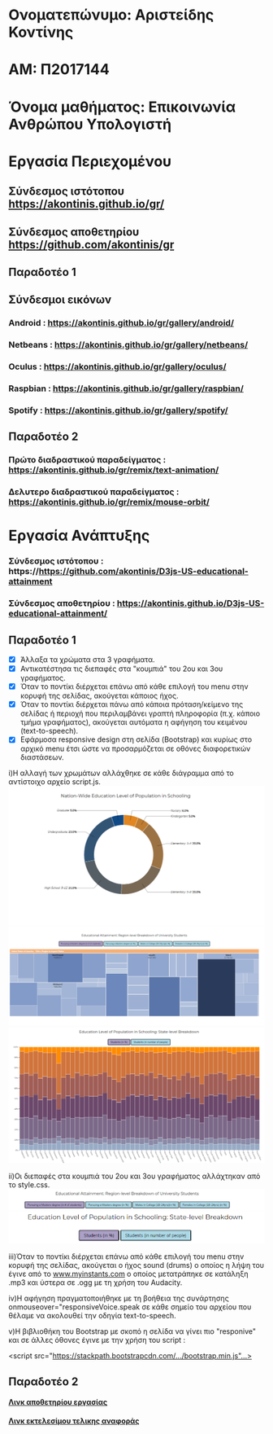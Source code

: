 
# Ονοματεπώνυμο: Αριστείδης Κοντίνης

# ΑΜ: Π2017144

# Όνομα μαθήματος: Επικοινωνία Ανθρώπου Υπολογιστή

# Εργασία Περιεχομένου

## Σύνδεσμος ιστότοπου https://akontinis.github.io/gr/
 
## Σύνδεσμος αποθετηρίου https://github.com/akontinis/gr
## Παραδοτέο 1

 
## Σύνδεσμοι εικόνων
 
### Android : https://akontinis.github.io/gr/gallery/android/
 
### Netbeans : https://akontinis.github.io/gr/gallery/netbeans/
 
### Oculus : https://akontinis.github.io/gr/gallery/oculus/
 
### Raspbian : https://akontinis.github.io/gr/gallery/raspbian/
 
### Spotify : https://akontinis.github.io/gr/gallery/spotify/

## Παραδοτέο 2


### Πρώτο διαδραστικού παραδείγματος : https://akontinis.github.io/gr/remix/text-animation/

### Δελυτερο διαδραστικού παραδείγματος : https://akontinis.github.io/gr/remix/mouse-orbit/



# Εργασία Ανάπτυξης 

### Σύνδεσμος ιστότοπου : https://https://github.com/akontinis/D3js-US-educational-attainment
### Σύνδεσμος αποθετηρίου : https://akontinis.github.io/D3js-US-educational-attainment/

## Παραδοτέο 1

 - [x] Άλλαξα τα χρώματα στα 3 γραφήματα.
 - [x] Αντικατέστησα τις διεπαφές στα "κουμπιά" του 2ου και 3ου γραφήματος.
 - [x] Όταν το ποντίκι διέρχεται επάνω από κάθε επιλογή του menu στην κορυφή της σελίδας, ακούγεται κάποιος ήχος.
 - [x] Όταν το ποντίκι διέρχεται πάνω από κάποια πρόταση/κείμενο της σελίδας ή περιοχή που περιλαμβάνει γραπτή πληροφορία (π.χ. κάποιο τμήμα γραφήματος), ακούγεται αυτόματα η αφήγηση του κειμένου (text-to-speech).
 - [x] Εφάρμοσα responsive design στη σελίδα (Bootstrap) και κυρίως στο αρχικό menu έτσι ώστε να προσαρμόζεται σε οθόνες διαφορετικών διαστάσεων.

i)Η αλλαγή των χρωμάτων αλλάχθηκε σε κάθε διάγραμμα από το αντίστοιχο αρχείο script.js.
![ScreenShot](1.png)
![ScreenShot](2.png)
![ScreenShot](3.png)

ii)Οι διεπαφές στα κουμπιά του 2ου και 3ου γραφήματος αλλάχτηκαν από το style.css.
![ScreenShot](4.png)
![ScreenShot](5.png)

iii)Όταν το ποντίκι διέρχεται επάνω από κάθε επιλογή του menu στην κορυφή της σελίδας, ακούγεται ο ήχος sound (drums) ο οποίος η λήψη του έγινε από το www.myinstants.com ο οποίος μετατράπηκε σε κατάληξη .mp3 και ύστερα σε .ogg με τη χρήση του Audacity.

iv)Η αφήγηση πραγματοποιήθηκε με τη βοήθεια της συνάρτησης onmouseover="responsiveVoice.speak σε κάθε σημείο του αρχείου που θέλαμε να ακολουθεί την οδηγία text-to-speech.

v)Η βιβλιοθήκη του Bootstrap με σκοπό η σελίδα να γίνει πιο "responive" και σε άλλες όθονες έγινε με την χρήση του script :

<scriρt src="https://stackpath.bootstrapcdn.com/.../bootstrap.min.js"...></script>


## Παραδοτέο 2


#### [Λινκ αποθετηρίου εργασίας](https://github.com/akontinis/D3js-US-educational-attainment 'Λινκ αποθετηρίου εργασίας')

#### [Λινκ εκτελεσίμου τελικης αναφοράς](https://akontinis.github.io/hci-Final-Report/ 'Λινκ αποθετηριου τελικης αναφοράς')

